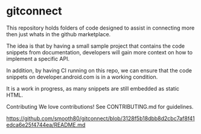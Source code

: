 # gitconnect
This repository holds folders of code designed to assist in connecting more then just whats in the github marketplace. 

The idea is that by having a small sample project that contains the code snippets from documentation, developers will gain more context on how to implement a specific API.

In addition, by having CI running on this repo, we can ensure that the code snippets on developer.android.com is in a working condition.

It is a work in progress, as many snippets are still embedded as static HTML.

Contributing
We love contributions! See CONTRIBUTING.md for guidelines.

https://github.com/smooth80/gitconnect/blob/3128f5b18dbb8d2cbc7af8f41edca6e25f4744ea/README.md
